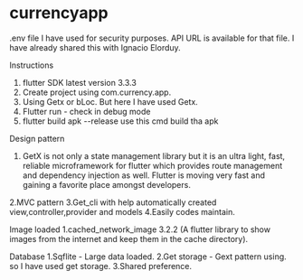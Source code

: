 # currencyapp

.env file I have used for security purposes. API URL is available for that file. I have already shared this with Ignacio Elorduy.

Instructions
1. flutter SDK latest version 3.3.3
2. Create project using com.currency.app.
3. Using Getx or bLoc. But here I have used Getx.
4. Flutter run - check in debug mode
5. flutter build apk --release use this cmd build tha apk

Design pattern

1. GetX is not only a state management library but it is an ultra light, fast, reliable microframework for flutter which provides route management and dependency injection as well. Flutter is moving very fast and gaining a favorite place amongst developers.

2.MVC pattern
3.Get_cli with help automatically created view,controller,provider and models
4.Easily codes maintain.

Image loaded
1.cached_network_image 3.2.2 (A flutter library to show images from the internet and keep them in the cache directory).

Database
1.Sqflite - Large data loaded.
2.Get storage - Gext pattern using. so I have used get storage.
3.Shared preference.
